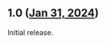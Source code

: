 ## 1.0 ([Jan 31, 2024](https://github.com/ramensoftware/windhawk-mods/blob/f0915f5e540e362d2e4c64fcd86b77ccf78ec897/mods/syslistview32-enabler.wh.cpp))

Initial release.
